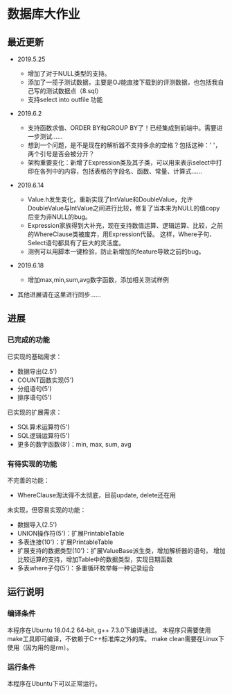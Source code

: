 # 数据库大作业

## 最近更新

- 2019.5.25  
  - 增加了对于NULL类型的支持。
  - 添加了一揽子测试数据，主要是OJ能直接下载到的评测数据，也包括我自己写的测试数据点（8.sql）
  - 支持select into outfile 功能
- 2019.6.2
  - 支持函数求值、ORDER BY和GROUP BY了！已经集成到前端中。需要进一步测试……
  - 想到一个问题，是不是现在的解析器不支持多余的空格？包括这种：' '，两个引号是否会被分开？
  - 架构重要变化：新增了Expression类及其子类，可以用来表示select中打印在各列中的内容，包括表格的字段名、函数、常量、计算式……
- 2019.6.14
  - Value.h发生变化，重新实现了IntValue和DoubleValue，允许DoubleValue与IntValue之间进行比较，修复了当本来为NULL的值copy后变为非NULL的bug。
  - Expression家族得到大补充，现在支持数值运算、逻辑运算、比较，之前的WhereClause类被废弃，用Expression代替。
    这样，Where子句、Select语句都具有了巨大的灵活度。
  - 测例可以用脚本一键检验，防止新增加的feature导致之前的bug。
- 2019.6.18
  - 增加max,min,sum,avg数字函数，添加相关测试样例

- 其他进展请在这里进行同步……

## 进展

### 已完成的功能

已实现的基础需求：

- 数据导出(2.5')
- COUNT函数实现(5')
- 分组语句(5')
- 排序语句(5')

已实现的扩展需求：

- SQL算术运算符(5')
- SQL逻辑运算符(5')
- 更多的数字函数(8')：min, max, sum, avg

### 有待实现的功能

不完善的功能：

- WhereClause淘汰得不太彻底，目前update, delete还在用

未实现，但容易实现的功能：

- 数据导入(2.5')
- UNION操作符(5')：扩展PrintableTable
- 多表连接(10')：扩展PrintableTable
- 扩展支持的数据类型(10')：扩展ValueBase派生类，增加解析器的语句，
增加比较运算的支持，增加Table中的数据类型，实现日期函数
- 多表where子句(5')：多重循环枚举每一种记录组合

## 运行说明

### 编译条件

本程序在Ubuntu 18.04.2 64-bit, g++ 7.3.0下编译通过。
本程序只需要使用make工具即可编译，不依赖于C++标准库之外的库。
make clean需要在Linux下使用（因为用的是rm）。

### 运行条件

本程序在Ubuntu下可以正常运行。
